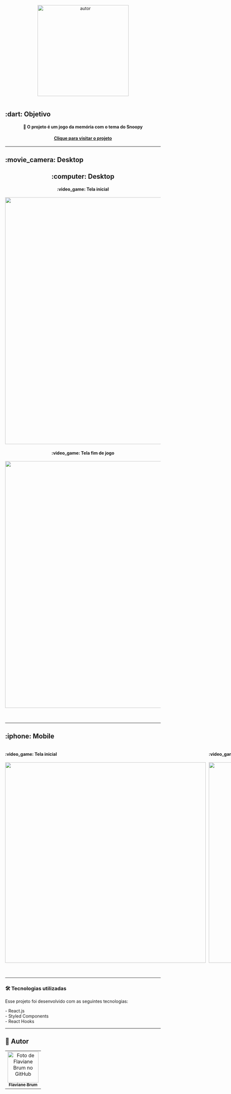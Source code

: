 <div align="center">
<img src="https://user-images.githubusercontent.com/77207253/167460985-5732ba0e-82db-4ee0-aada-2f9bc83b1afe.png" alt="autor" width="295"  >
<br>
<br>

</div>
<h2 id="objetivo">:dart:  Objetivo</h2>
<h4 align="center">🚀 O projeto é um jogo da memória com o tema do Snoopy</h4>
<h4 align="center">
<a align="center" href="" > Clique para visitar o projeto
 </h4>
</a>
<hr />
  <h2 id="preview">:movie_camera: Desktop</h2>
<div align="center">
  <div>
  <h2 >:computer: Desktop</h2>
    <h4>:video_game: Tela inicial</h4>
  <img src="https://user-images.githubusercontent.com/77207253/167442129-b2860c1e-bd4f-4c2c-8af9-926b69fca291.png" width="800"/>
    <h4>:video_game: Tela fim de jogo</h4>
  <img src="https://user-images.githubusercontent.com/77207253/167443290-f12fd695-4d68-4700-81bb-997daf3f4fda.png" width="800"  />
  </div>
  <br><br>
</div>
<hr />

  <h2 >:iphone:  Mobile</h2>
<div style="display: flex; gap:10px; align-items: center;" >
  <div>
  <h4 >:video_game: Tela inicial</h4>
  <img src="https://user-images.githubusercontent.com/77207253/167445755-52f7d477-561d-4deb-b2cf-15a72a5ef73b.png"  height="650"/>
  </div>
  <div>
   <h4 >:video_game: Tela fim de jogo</h4>
  <img src="https://user-images.githubusercontent.com/77207253/167460648-2252a028-98d9-408c-a9f3-2a6726bee492.png" height="650" />
  </div>
  </div>
  <br><br>

<hr />

<h3 id="tecnologias">🛠 Tecnologias utilizadas</h3>
<p>Esse projeto foi desenvolvido com as seguintes tecnologias:</p>
- React.js <br>
- Styled Components <br>
- React Hooks <br>
<hr />

## 🦄 Autor<br>

<table>
  <tr>
    <td align="center">
      <a href="https://github.com/Flaviane-Brum">
        <img src="https://avatars.githubusercontent.com/u/77207253?v=4" width="100px;" alt="Foto de Flaviane Brum no GitHub"/><br>
        <sub>
          <b>Flaviane Brum</b>
        </sub>
      </a>
    </td>
  </tr>
</table>

